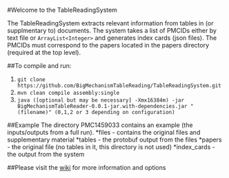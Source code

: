 #Welcome to the TableReadingSystem

The TableReadingSystem extracts relevant information from tables in (or supplmentary to) documents. The system takes a list of PMCIDs either by text file or `ArrayList<Integer>` and generates index cards (json files). The PMCIDs must correspond to the papers located in the papers directory (required at the top level).

##To compile and run: 

1. `git clone https://github.com/BigMechanismTableReading/TableReadingSystem.git`  
2. `mvn clean compile assembly:single`   
3. `java ([optional but may be necessary] -Xmx16384m) -jar BigMechanismTableReader-0.0.1-jar.with-dependencies.jar "(filename)" (0,1,2 or 3 depending on configuration)`

##Example
The directory PMC1459033 contains an example (the inputs/outputs from a full run).
*files - contains the original files and supplementary material
*tables - the protobuf output from the files
*papers - the original file (no tables in it, this directory is not used)
*index_cards - the output from the system

##Please visit the [wiki](https://github.com/BigMechanismTableReading/TableReadingSystem/wiki) for more information and options
